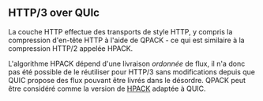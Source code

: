 ## HTTP/3 over QUIc

La couche HTTP effectue des transports de style HTTP, y compris la compression
d'en-tête HTTP à l'aide de QPACK - ce qui est similaire à la compression HTTP/2
appelée HPACK.

L'algorithme HPACK dépend d'une livraison *ordonnée* de flux, il n'a donc pas
été possible de le réutiliser pour HTTP/3 sans modifications depuis que QUIC
propose des flux pouvant être livrés dans le désordre. QPACK peut être considéré
comme la version de [HPACK](https://httpwg.org/specs/rfc7541.html) adaptée à QUIC.
